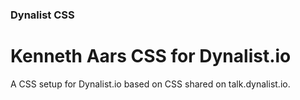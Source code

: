 ### Dynalist CSS
# Kenneth Aars CSS for Dynalist.io

A CSS setup for Dynalist.io based on CSS shared on talk.dynalist.io.
